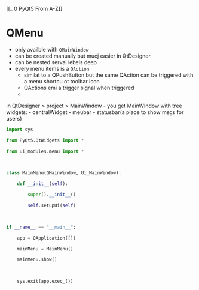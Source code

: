 [[_ 0 PyQt5 From A-Z]]

# QMenu
- only availble with `QMainWindow`
- can be created manually but mucj easier in QtDesigner
- can be nested serval lebels deep
- every menu items is a `QAction`
	- similat to a QPushButton but the same QAction can be triggered with a menu shortcu ot toolbar icon
	- QActions emi a trigger signal when triggered
	- 

in QtDesigner > project > MainWindow
	- you get MainWIndow with tree widgets:
		- centralWidget
		- meubar
		- statusbar(a place to show msgs for users)


```python
import sys

from PyQt5.QtWidgets import *

from ui_modules.menu import *

  

class MainMenu(QMainWindow, Ui_MainWindow):

    def __init__(self):

        super().__init__()

        self.setupUi(self)

  

if __name__ == "__main__":

    app = QApplication([])

    mainMenu = MainMenu()

    mainMenu.show()

  

    sys.exit(app.exec_())
```







